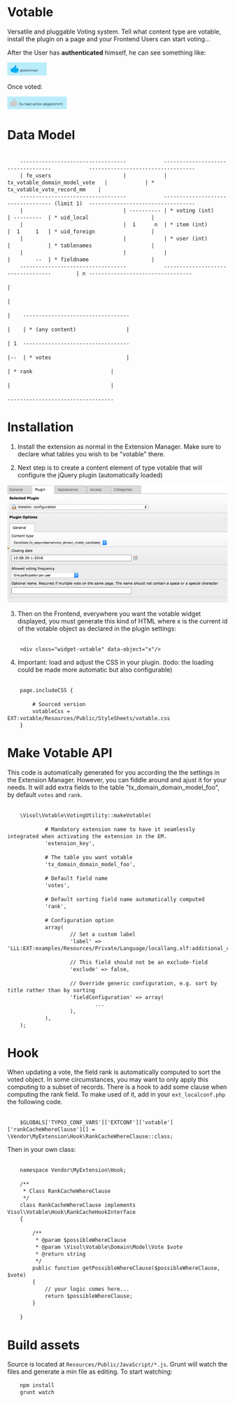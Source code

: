 Votable
=======

Versatile and pluggable Voting system. Tell what content type are votable, install the plugin on a page and your Frontend Users can start voting...

After the User has **authenticated** himself, he can see something like:

![alt text](https://raw.githubusercontent.com/visol/ext-votable/master/Documentation/Frontend-01.png)

Once voted:

![alt text](https://raw.githubusercontent.com/visol/ext-votable/master/Documentation/Frontend-02.png)


Data Model
==========


```

    ----------------------------------            ----------------------------------            ----------------------------------
    | fe_users                       |            | tx_votable_domain_model_vote   |            | * tx_votable_vote_record_mm    |
    ----------------------------------            ---------------------------------- (limit 1)  ----------------------------------
    |                                | ---------- | * voting (int)                 | ---------  | * uid_local                    |
    |                                |  1      n  | * item (int)                   |  1     1   | * uid_foreign                  |
    |                                |            | * user (int)                   |            | * tablenames                   |
    |                                |            |                                |        --  | * fieldname                    |
    ----------------------------------            ----------------------------------        | n ---------------------------------
                                                                                            |
                                                                                            |
                                                                                            |    ----------------------------------
                                                                                            |    | * (any content)                |
                                                                                            | 1  ----------------------------------
                                                                                            |--  | * votes                        |
                                                                                                 | * rank                         |
                                                                                                 |                                |
                                                                                                 ----------------------------------

```

Installation
============

1. Install the extension as normal in the Extension Manager. Make sure to declare what tables you wish to be "votable" there.

2. Next step is to create a content element of type votable that will configure the jQuery plugin (automatically loaded)

![alt text](https://raw.githubusercontent.com/visol/ext-votable/master/Documentation/Backend-01.png)

3. Then on the Frontend, everywhere you want the votable widget displayed, you must generate this kind of HTML where x is the current id of the votable object as declared in the plugin settings:  

```

    <div class="widget-votable" data-object="x"/>
```

4. Important: load and adjust the CSS in your plugin. (todo: the loading could be made more automatic but also configurable)


```

    page.includeCSS {
    
        # Sourced version
        votableCss = EXT:votable/Resources/Public/StyleSheets/votable.css
    }
```


Make Votable API
================
    
This code is automatically generated for you according the the settings in the Extension Manager. However, you can fiddle around and ajust it for your needs. It will add extra fields to the table "tx_domain_domain_model_foo", by default `votes` and `rank`. 

```

    \Visol\Votable\VotingUtility::makeVotable(
    
            # Mandatory extension name to have it seamlessly integrated when activating the extension in the EM. 
            'extension_key',
            
            # The table you want votable
            'tx_domain_domain_model_foo',
            
            # Default field name
            'votes',
            
            # Default sorting field name automatically computed
            'rank',
            
            # Configuration option
            array(
                    // Set a custom label
                    'label' => 'LLL:EXT:examples/Resources/Private/Language/locallang.xlf:additional_categories',
                    
                    // This field should not be an exclude-field
                    'exclude' => false,
                    
                    // Override generic configuration, e.g. sort by title rather than by sorting
                    'fieldConfiguration' => array(
                            ...
                    ),
            ),
    );
```


Hook
====

When updating a vote, the field rank is automatically computed to sort the voted object. In some circumstances, you may want to only apply this computing to a subset of records. There is a hook to add some clause when computing the rank field. To make used of it, add in your `ext_localconf.php` the following code.

```

    $GLOBALS['TYPO3_CONF_VARS']['EXTCONF']['votable']['rankCacheWhereClause'][] = \Vendor\MyExtension\Hook\RankCacheWhereClause::class;
```

Then in your own class:

```

    namespace Vendor\MyExtension\Hook;
    
    /**
     * Class RankCacheWhereClause
     */
    class RankCacheWhereClause implements Visol\Votable\Hook\RankCacheHookInterface
    {
    
        /**
         * @param $possibleWhereClause
         * @param \Visol\Votable\Domain\Model\Vote $vote
         * @return string
         */
        public function getPossibleWhereClause($possibleWhereClause, $vote)
        {
            // your logic comes here...
            return $possibleWhereClause;
        }
    
    }
```

Build assets
============

Source is located at `Resources/Public/JavaScript/*.js`. Grunt will watch the files and generate a min file as editing. To start watching:

```
	npm install
	grunt watch
```

